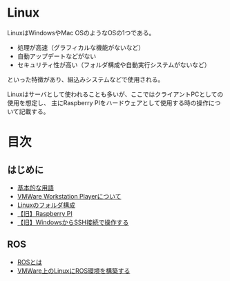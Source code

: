 # Linux

LinuxはWindowsやMac OSのようなOSの1つである。

- 処理が高速（グラフィカルな機能がないなど）
- 自動アップデートなどがない
- セキュリティ性が高い（フォルダ構成や自動実行システムがないなど）

といった特徴があり、組込みシステムなどで使用される。

Linuxはサーバとして使われることも多いが、ここではクライアントPCとしての使用を想定し、
主にRaspberry PIをハードウェアとして使用する時の操作について記載する。

# 目次

## はじめに

- [基本的な用語](./introduction/terms.md)
- [VMWare Workstation Playerについて](./introduction/vmware.md)
- [Linuxのフォルダ構成](./introductioin/folder.md)
- [【旧】Raspberry PI](./introduction/raspberry_pi.md)
- [【旧】WindowsからSSH接続で操作する](./introduction/remote_operation.md)

## ROS

- [ROSとは](./ros/introduction.md)
- [VMWare上のLinuxにROS環境を構築する](./ros/environment.md)
